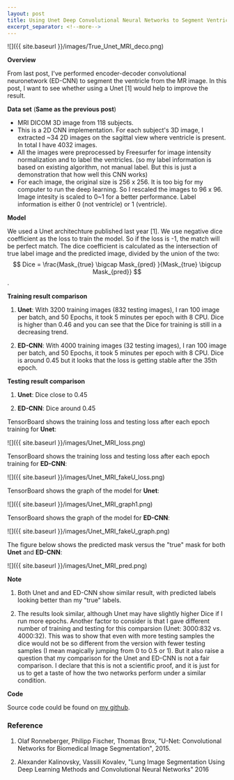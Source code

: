 ```yaml
---
layout: post
title: Using Unet Deep Convolutional Neural Networks to Segment Ventricle from MR Image (TENSORFLOW) 
excerpt_separator: <!--more-->
---
```

<script src="https://cdn.mathjax.org/mathjax/latest/MathJax.js?config=TeX-AMS-MML_HTMLorMML"></script>

![]({{ site.baseurl }}/images/True_Unet_MRI_deco.png)
<!--more-->

**Overview**

From last post, I've performed encoder-decoder convolutional neuronetwork (ED-CNN) to segment the ventricle from the MR image. In this post, I want to see whether using a Unet [1] would help to improve the result. 

**Data set** (**Same as the previous post**)
* MRI DICOM 3D image from 118 subjects. 
* This is a 2D CNN implementation. For each subject's 3D image, I extracted ~34 2D images on the sagittal view where ventricle is present. In total I have 4032 images.
* All the images were preprocessed by Freesurfer for image intensity normalization and to label the ventricles. (so my label information is based on existing algorithm, not manual label. But this is just a demonstration that how well this CNN works) 
* For each image, the original size is 256 x 256. It is too big for my computer to run the deep learning. So I rescaled the images to 96 x 96. Image intesity is scaled to 0~1 for a better performance. Label information is either 0 (not ventricle) or 1 (ventricle). 

**Model**

We used a Unet architechture published last year [1]. We use negative dice coefficient as the loss to train the model. So if the loss is -1, the match will be perfect match. The dice coefficient is calculated as the intersection of true label image and the predicted image, divided by the union of the two: $$ Dice = \frac{Mask_{true} \bigcap Mask_{pred} }{Mask_{true} \bigcup Mask_{pred}} $$. 

**Training result comparison**

1. **Unet**: With 3200 training images (832 testing images), I ran 100 image per batch, and 50 Epochs, it took 5 minutes per epoch with 8 CPU. Dice is higher than 0.46 and you can see that the Dice for training is still in a decreasing trend. 

2. **ED-CNN**: With 4000 training images (32 testing images), I ran 100 image per batch, and 50 Epochs, it took 5 minutes per epoch with 8 CPU. Dice is around 0.45 but it looks that the loss is getting stable after the 35th epoch.

**Testing result comparison**
1. **Unet**: Dice close to 0.45

2. **ED-CNN**: Dice around 0.45
 
TensorBoard shows the training loss and testing loss after each epoch training for **Unet**:

![]({{ site.baseurl }}/images/Unet_MRI_loss.png)

TensorBoard shows the training loss and testing loss after each epoch training for **ED-CNN**:

![]({{ site.baseurl }}/images/Unet_MRI_fakeU_loss.png)


TensorBoard shows the graph of the model for **Unet**:

![]({{ site.baseurl }}/images/Unet_MRI_graph1.png)

TensorBoard shows the graph of the model for **ED-CNN**:

![]({{ site.baseurl }}/images/Unet_MRI_fakeU_graph.png)


The figure below shows the predicted mask versus the "true" mask for both **Unet** and **ED-CNN**:

![]({{ site.baseurl }}/images/Unet_MRI_pred.png)


**Note**

1. Both Unet and and ED-CNN show similar result, with predicted labels looking better than my "true" labels.  

2. The results look similar, although Unet may have slightly higher Dice if I run more epochs. Another factor to consider is that I gave different number of training and testing for this comparsion (Unet: 3000:832 vs. 4000:32). This was to show that even with more testing samples the dice would not be so different from the version with fewer testing samples (I mean magically jumping from 0 to 0.5 or 1). But it also raise a question that my comparison for the Unet and ED-CNN is not a fair comparison. I declare that this is not a scientific proof, and it is just for us to get a taste of how the two networks perform under a similar condition.   

**Code**

Source code could be found on [my github](https://github.com/pestoo0221/tensorflow_MRI_ventricle_CNN).

### Reference

1. Olaf Ronneberger, Philipp Fischer, Thomas Brox, "U-Net: Convolutional Networks for Biomedical Image Segmentation", 2015.

2. Alexander Kalinovsky, Vassili Kovalev, "Lung Image Segmentation Using Deep Learning Methods and Convolutional Neural Networks" 2016

